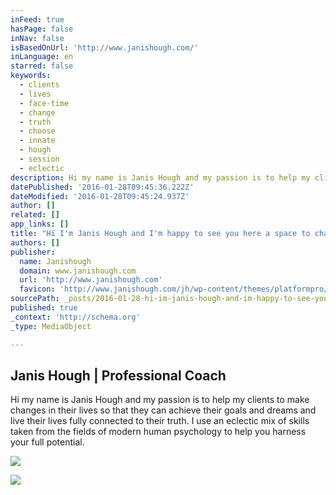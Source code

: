 ```yaml
---
inFeed: true
hasPage: false
inNav: false
isBasedOnUrl: 'http://www.janishough.com/'
inLanguage: en
starred: false
keywords:
  - clients
  - lives
  - face-time
  - change
  - truth
  - choose
  - innate
  - hough
  - session
  - eclectic
description: Hi my name is Janis Hough and my passion is to help my clients to make changes in their lives so that they can achieve their goals and dreams and live their lives fully connected to their truth. I use an eclectic mix of skills taken from the fields of modern human psychology to help you harness your full potential.
datePublished: '2016-01-28T09:45:36.222Z'
dateModified: '2016-01-28T09:45:24.937Z'
author: []
related: []
app_links: []
title: "Hi I'm Janis Hough and I'm happy to see you here a space to change your life | Janis Hough"
authors: []
publisher:
  name: Janishough
  domain: www.janishough.com
  url: 'http://www.janishough.com'
  favicon: 'http://www.janishough.com/jh/wp-content/themes/platformpro/admin/images/favicon-pagelines.ico'
sourcePath: _posts/2016-01-28-hi-im-janis-hough-and-im-happy-to-see-you-here-a-space-to.md
published: true
_context: 'http://schema.org'
_type: MediaObject

---
```

<article style=""><h1>Janis Hough | Professional Coach</h1><p>Hi my name is Janis Hough and my passion is to help my clients to make changes in their lives so that they can achieve their goals and dreams and live their lives fully connected to their truth. I use an eclectic mix of skills taken from the fields of modern human psychology to help you harness your full potential.</p><img src="https://s3-us-west-2.amazonaws.com/the-grid-img/p/0b66b39adf43b8e7d6d618dd860971c9ca792585.jpg" /></article>

![](https://the-grid-user-content.s3-us-west-2.amazonaws.com/dcb36ccf-7528-4f90-bcc9-7c5be0278482.png)